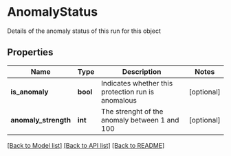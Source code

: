 # AnomalyStatus

Details of the anomaly status of this run for this object

## Properties
Name | Type | Description | Notes
------------ | ------------- | ------------- | -------------
**is_anomaly** | **bool** | Indicates whether this protection run is anomalous | [optional] 
**anomaly_strength** | **int** | The strenght of the anomaly between 1 and 100 | [optional] 

[[Back to Model list]](../README.md#documentation-for-models) [[Back to API list]](../README.md#documentation-for-api-endpoints) [[Back to README]](../README.md)


